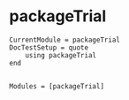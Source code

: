 # packageTrial

```@meta
CurrentModule = packageTrial
DocTestSetup = quote
    using packageTrial
end
```

```@index
```

```@autodocs
Modules = [packageTrial]
```
